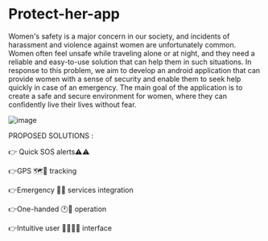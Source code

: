 # Protect-her-app

Women's safety is a major concern in our society, and incidents of harassment and violence
against women are unfortunately common. Women often feel unsafe while traveling alone or at night,
and they need a reliable and easy-to-use solution that can help them in such situations. In response to
this problem, we aim to develop an android application that can provide women with a sense of security
and enable them to seek help quickly in case of an emergency. The main goal of the application is to
create a safe and secure environment for women, where they can confidently live their lives without
fear.

![image](https://github.com/BHUVANESHWARAN123/Protect-her-app/assets/70312003/10435824-ef51-4449-8774-39d2be394570)

PROPOSED SOLUTIONS :

   👉 Quick SOS alerts⚠️⚠️
   
   👉GPS 🗺️📌 tracking
   
   👉Emergency 🦺🦺 services integration
   
   👉One-handed 🕐🫳 operation
   
   👉Intuitive user 🧑‍💻🧑‍💻 interface 
